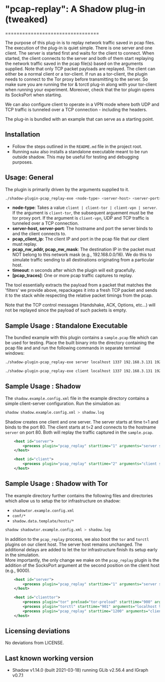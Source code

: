# "pcap-replay": A Shadow plug-in (tweaked)
=================================

The purpose of this plug-in is to replay network traffic saved in pcap files. The execution of the plug-in is quiet simple. There is one server and one client. The server is started first and waits for the client to connect. When started, the client connects to the server and both of them start replaying the network traffic saved in the pcap file(s) based on the arguments supplied. Note that only TCP packet payloads are replayed. The client can either be a normal client or a tor-client. If run as a tor-client, the plugin needs to connect to the Tor proxy before transmitting to the server. So make sure you are running the tor & torctl plug-in along with your tor-client when running your experiment. Moreover, check that the tor plugin opens its SocksPort when starting. 

We can also configure client to operate in a VPN mode where both UDP and TCP traffic is tunneled over a TCP connection - including the headers.

The plug-in is bundled with an example that can serve as a starting point.

Installation
------------
- Follow the steps outlined in the `README.md` file in the project root.
- Running `make` also installs a standalone executable meant to be run outside shadow. This may be useful for testing and debugging purposes.


Usage: General
--------------
The plugin is primarily driven by the arguments supplied to it.
```bash
./shadow-plugin-pcap_replay-exe <node-type> <server-host> <server-port> <pcap_client_ip> <pcap_nw_addr> <pcap_nw_mask> <timeout> <pcap_trace1> <pcap_trace2>.. 
```

- **node-type**: Takes a value `client | client-tor | client-vpn | server`. If the argument is `client-tor`, the subsequent arguement must be the tor proxy port. If the argument is `client-vpn`, UDP and TCP traffic is tunneled over a TCP connection.
- **server-host, server-port**: The hostname and port the server binds to and the client connects to.
- **pcap_client_ip**: The client IP and port in the pcap file that _our_ client must replay. 
- **pcap_nw_addr, pcap_nw_mask**: The destination IP in the packet must NOT belong to this network mask (e.g., 192.168.0.0/16). We do this to simulate traffic sending to all destinations originating from a particular host.
- **timeout**: n seconds after which the plugin will exit gracefully.
- **[pcap_traces]**: One or more pcap traffic captures to replay.

The tool essentially extracts the payload from a packet that matches the 'filters' we provide above, repackages it into a fresh TCP packet and sends it to the stack while respecting the relative packet timings from the pcap.

Note that the TCP control messages (Handshake, ACK, Options, etc...) will not be replayed since the payload of such packets is empty.


Sample Usage : Standalone Executable
------------------------------------
The bundled example with this plugin contains a `sample.pcap` file which can be used for testing. Place the built binary into the directory containing the pcap file and and run the following commands in separate terminal windows:

```bash
./shadow-plugin-pcap_replay-exe server localhost 1337 192.168.3.131 192.168.0.0 16 500 sample.pcap 
```
```bash
./shadow-plugin-pcap_replay-exe client localhost 1337 192.168.3.131 192.168.0.0 16 500 sample.pcap 
```


Sample Usage : Shadow
---------------------
The `shadow.example.config.xml` file in the example directory contains a simple client-server configuration. Run the simulation as:

```bash
shadow shadow.example.config.xml > shadow.log
```

Shadow creates one client and one server. The server starts at time t=1 and binds to the port 80. The client starts at t=2 and connects to the hostname `server` on port 80. Both will replay the traffic captured in the `sample.pcap`. 

```xml
    <host id="server">
        <process plugin="pcap_replay" starttime="1" arguments="server server 80 192.168.3.131 192.168.0.0 16 1000 sample.pcap" />
    </host>

    <host id="client">
        <process plugin="pcap_replay" starttime="2" arguments="client server 80 192.168.3.131 192.168.0.0 16 1000 sample.pcap" />
    </host>

```


Sample Usage : Shadow with Tor
------------------------------
The example directory further contains the following files and directories which allow us to setup the tor infrastructure on shadow:
- `shadowtor.example.config.xml`
- `conf/*`
- `shadow.data.template/hosts/*`

```bash
shadow shadowtor.example.config.xml > shadow.log
```

In addition to the `pcap_replay` process, we also boot the `tor` and `torctl` plugins on our client host. The server host remains unchanged. The additional delays are added to let the tor infrastructure finish its setup early in the simulation.   
More importantly, the only change we make on the `pcap_replay` plugin is the addition of the SocksPort argument at the second position on the client host (e.g., 9000).

```xml
    <host id="server">
        <process plugin="pcap_replay" starttime="1" arguments="server server 80 192.168.3.131 192.168.0.0 16 2000 sample.pcap" />
    </host>

    <host id="clienttor">
        <process plugin="tor" preload="tor-preload" starttime="900" arguments="--Address ${NODEID} <clipped>" />
        <process plugin="torctl" starttime="901" arguments="localhost 9051 <clipped>" />
        <process plugin="pcap_replay" starttime="1200" arguments="client-tor 9000 server 80 192.168.3.131 192.168.0.0 16 800 sample.pcap" />
    </host>
```


Licensing deviations
--------------------
No deviations from LICENSE.


Last known working version
--------------------------
- Shadow v1.14.0 (built 2021-03-18) running GLib v2.56.4 and IGraph v0.7.1

